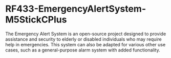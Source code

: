 # RF433-EmergencyAlertSystem-M5StickCPlus
The Emergency Alert System is an open-source project designed to provide assistance and security to elderly or disabled individuals who may require help in emergencies. This system can also be adapted for various other use cases, such as a general-purpose alarm system with added functionality.

